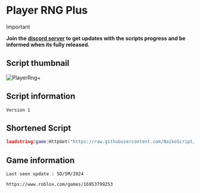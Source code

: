 # Player RNG Plus
> [!IMPORTANT]
> **Join the [discord server](https://discord.gg/vAWJMYJYcR) to get updates with the scripts progress and be informed when its fully released.**
## Script thumbnail
![PlayerRng+](https://github.com/NaikoScript/Player-RNG-Plus/assets/107273752/9a29f334-47b7-4e11-bdf3-da7209eb2fd5)
## Script information
`Version 1`
## Shortened Script
```lua
loadstring(game:HttpGet("https://raw.githubusercontent.com/NaikoScript/Player-RNG-Plus/main/Script"))()
```
## Game information
`Last seen update : 5D/5M/2024`
```
https://www.roblox.com/games/16953799253
```
